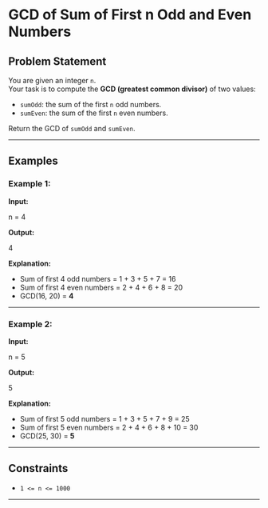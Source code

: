 # GCD of Sum of First n Odd and Even Numbers

## Problem Statement
You are given an integer `n`.  
Your task is to compute the **GCD (greatest common divisor)** of two values:  

- `sumOdd`: the sum of the first `n` odd numbers.  
- `sumEven`: the sum of the first `n` even numbers.  

Return the GCD of `sumOdd` and `sumEven`.  

---

## Examples

### Example 1:
**Input:**  

n = 4

**Output:**  

4

**Explanation:**  
- Sum of first 4 odd numbers = 1 + 3 + 5 + 7 = 16  
- Sum of first 4 even numbers = 2 + 4 + 6 + 8 = 20  
- GCD(16, 20) = **4**  

---

### Example 2:
**Input:**  

n = 5

**Output:**  

5

**Explanation:**  
- Sum of first 5 odd numbers = 1 + 3 + 5 + 7 + 9 = 25  
- Sum of first 5 even numbers = 2 + 4 + 6 + 8 + 10 = 30  
- GCD(25, 30) = **5**  

---

## Constraints
- `1 <= n <= 1000`

---
